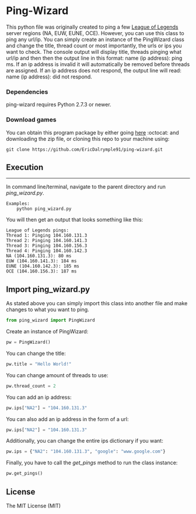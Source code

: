 Ping-Wizard
==================
This python file was originally created to ping a few [League of Legends](http://na.leagueoflegends.com/) server regions (NA, EUW, EUNE, OCE). However, you can use 
this class to ping any url/ip. You can simply create an instance of the PingWizard class and change the title, thread count or most importantly, the urls or ips 
you want to check. The console output will display title, threads pinging what url/ip and then then the output line in this format: name (ip address): ping ms. If an 
ip address is invalid it will automatically be removed before threads are assigned. If an ip address does not respond, the output line will read: name (ip address): 
did not respond.

### Dependencies

ping-wizard requires Python 2.7.3 or newer.

### Download games

You can obtain this program package by either going [here](https://github.com/EricDalrymple91/ping-wizard) :octocat: and downloading the zip file, or 
cloning this repo to your machine using:

	git clone https://github.com/EricDalrymple91/ping-wizard.git
	
## Execution
----------------
In command line/terminal, navigate to the parent directory and run *ping_wizard.py*.

	Examples:
		python ping_wizard.py
	
You will then get an output that looks something like this:
```
League of Legends pings:
Thread 1: Pinging 104.160.131.3
Thread 2: Pinging 104.160.141.3
Thread 3: Pinging 104.160.156.3
Thread 4: Pinging 104.160.142.3
NA (104.160.131.3): 80 ms
EUW (104.160.141.3): 184 ms
EUNE (104.160.142.3): 185 ms
OCE (104.160.156.3): 187 ms
```

## Import ping_wizard.py

As stated above you can simply import this class into another file and make changes to what you want to ping. 
```python
from ping_wizard import PingWizard
```
Create an instance of PingWizard:
```python
pw = PingWizard()
```
You can change the title:
```python
pw.title = "Hello World!"
```
You can change amount of threads to use:
```python
pw.thread_count = 2
```
You can add an ip address:
```python
pw.ips["NA2"] = "104.160.131.3"
```
You can also add an ip address in the form of a url:
```python
pw.ips["NA2"] = "104.160.131.3"
```
Additionally, you can change the entire ips dictionary if you want:
```python
pw.ips = {"NA2": "104.160.131.3", "google": "www.google.com"}
```
Finally, you have to call the *get_pings* method to run the class instance:
```python
pw.get_pings()
```

## License

The MIT License (MIT)
